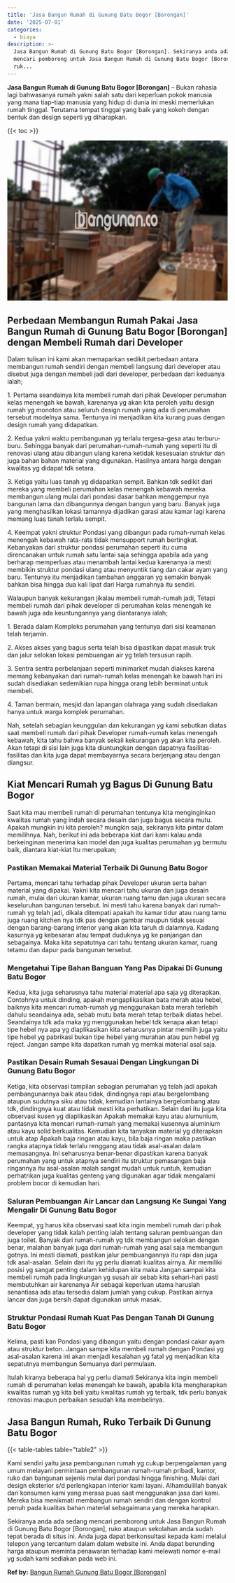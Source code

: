 ```yaml
---
title: 'Jasa Bangun Rumah di Gunung Batu Bogor [Borongan]'
date: '2025-07-01'
categories:
  - biaya
description: >-
  Jasa Bangun Rumah di Gunung Batu Bogor [Borongan]. Sekiranya anda ada sedang
  mencari pemborong untuk Jasa Bangun Rumah di Gunung Batu Bogor [Borongan],
  ruk...
---
```


**Jasa Bangun Rumah di Gunung Batu Bogor \[Borongan\]** – Bukan rahasia lagi bahwasanya rumah yakni salah satu dari keperluan pokok manusia yang mana tiap-tiap manusia yang hidup di dunia ini meski memerlukan rumah tinggal. Terutama tempat tinggal yang baik yang kokoh dengan bentuk dan design seperti yg diharapkan.

{{< toc >}}

![Jasa Bangun Rumah di Gunung Batu Bogor [Borongan]](/images/borong-bangunan-12.png)

## Perbedaan Membangun Rumah Pakai Jasa Bangun Rumah di Gunung Batu Bogor \[Borongan\] dengan Membeli Rumah dari Developer

Dalam tulisan ini kami akan memaparkan sedikit perbedaan antara membangun rumah sendiri dengan membeli langsung dari developer atau disebut juga dengan membeli jadi dari developer, perbedaan dari keduanya ialah;

1\. Pertama seandainya kita membeli rumah dari pihak Developer perumahan kelas menengah ke bawah, karenanya yg akan kita peroleh yaitu design rumah yg monoton atau seluruh design rumah yang ada di perumahan tersebut modelnya sama. Tentunya ini menjadikan kita kurang puas dengan design rumah yang didapatkan.

2\. Kedua yakni waktu pembangunan yg terlalu tergesa-gesa atau terburu-buru. Sehingga banyak dari perumahan-rumah-rumah yang seperti itu di renovasi ulang atau dibangun ulang karena ketidak kesesuaian struktur dan juga bahan bahan material yang digunakan. Hasilnya antara harga dengan kwalitas yg didapat tdk setara.

3\. Ketiga yaitu luas tanah yg didapatkan sempit. Bahkan tdk sedikit dari mereka yang membeli perumahan kelas menengah kebawah mereka membangun ulang mulai dari pondasi dasar bahkan menggempur nya bangunan lama dan dibangunnya dengan bangun yang baru. Banyak juga yang menghasilkan lokasi tamannya dijadikan garasi atau kamar lagi karena memang luas tanah terlalu sempit.

4\. Keempat yakni struktur Pondasi yang dibangun pada rumah-rumah kelas menengah kebawah rata-rata tidak mensupport rumah bertingkat. Kebanyakan dari struktur pondasi perumahan seperti itu cuma direncanakan untuk rumah satu lantai saja sehingga apabila ada yang berharap memperluas atau menambah lantai kedua karenanya ia mesti membikin struktur pondasi ulang atau menyuntik tiang dan cakar ayam yang baru. Tentunya itu menjadikan tambahan anggaran yg semakin banyak bahkan bisa hingga dua kali lipat dari Harga rumahnya itu sendiri.

Walaupun banyak kekurangan jikalau membeli rumah-rumah jadi, Tetapi membeli rumah dari pihak developer di perumahan kelas menengah ke bawah juga ada keuntungannya yang diantaranya ialah;

1\. Berada dalam Kompleks perumahan yang tentunya dari sisi keamanan telah terjamin.

2\. Akses akses yang bagus serta telah bisa dipastikan dapat masuk truk dan jalur selokan lokasi pembuangan air yg telah tersusun rapih.

3\. Sentra sentra perbelanjaan seperti minimarket mudah diakses karena memang kebanyakan dari rumah-rumah kelas menengah ke bawah hari ini sudah disediakan sedemikian rupa hingga orang lebih berminat untuk membeli.

4\. Taman bermain, mesjid dan lapangan olahraga yang sudah disediakan hanya untuk warga komplek perumahan.

Nah, setelah sebagian keunggulan dan kekurangan yg kami sebutkan diatas saat membeli rumah dari pihak Developer rumah-rumah kelas menengah kebawah, kita tahu bahwa banyak sekali kekurangan yg akan kita peroleh. Akan tetapi di sisi lain juga kita diuntungkan dengan dapatnya fasilitas-fasilitas dan kita juga dapat membayarnya secara berjenjang atau dengan diangsur.

## Kiat Mencari Rumah yg Bagus Di Gunung Batu Bogor

Saat kita mau membeli rumah di perumahan tentunya kita menginginkan kwalitas rumah yang indah secara desain dan juga bagus secara mutu. Apakah mungkin ini kita peroleh? mungkin saja, sekiranya kita pintar dalam memilihnya. Nah, berikut ini ada beberapa kiat dari kami kalau anda berkeinginan menerima kan model dan juga kualitas perumahan yg bermutu baik, diantara kiat-kiat Itu merupakan;

### Pastikan Memakai Material Terbaik Di Gunung Batu Bogor

Pertama, mencari tahu terhadap pihak Developer ukuran serta bahan material yang dipakai. Yakni kita mencari tahu ukuran dan juga desain rumah, mulai dari ukuran kamar, ukuran ruang tamu dan juga ukuran secara keseluruhan bangunan tersebut. Ini mesti tahu karena banyak dari rumah-rumah yg telah jadi, dikala ditempati apakah itu kamar tidur atau ruang tamu juga ruang kitchen nya tdk pas dengan gambar maupun tidak sesuai dengan barang-barang interior yang akan kita taruh di dalamnya. Kadang kasurnya yg kebesaran atau tempat duduknya yg ke panjangan dan sebagainya. Maka kita sepatutnya cari tahu tentang ukuran kamar, ruang tetamu dan dapur pada bangunan tersebut.

### Mengetahui Tipe Bahan Banguan Yang Pas Dipakai Di Gunung Batu Bogor

Kedua, kita juga seharusnya tahu material material apa saja yg diterapkan. Contohnya untuk dinding, apakah mengaplikasikan bata merah atau hebel, baiknya kita mencari rumah-rumah yg menggunakan bata merah terlebih dahulu seandainya ada, sebab mutu bata merah tetap terbaik diatas hebel. Seandainya tdk ada maka yg menggunakan hebel tdk kenapa akan tetapi tipe hebel nya apa yg diaplikasikan kita seharusnya pintar memilih juga yaitu tipe hebel yg pabrikasi bukan tipe hebel yang murahan atau pun hebel yg reject. Jangan sampe kita dapatkan rumah yg memkai material asal saja.

### Pastikan Desain Rumah Sesauai Dengan Lingkungan Di Gunung Batu Bogor

Ketiga, kita observasi tampilan sebagian perumahan yg telah jadi apakah pembangunannya baik atau tidak, dindingnya rapi atau bergelombang ataupun sudutnya siku atau tidak, kemudian lantainya bergelombang atau tdk, dindingnya kuat atau tidak mesti kita perhatikan. Selain dari itu juga kita observasi kusen yg diaplikasikan Apakah memakai kayu atau alumunium, pantasnya kita mencari rumah-rumah yang memakai kusennya aluminium atau kayu solid berkualitas. Kemudian kita tanyakan material yg diterapkan untuk atap Apakah baja ringan atau kayu, bila baja ringan maka pastikan rangka atapnya tidak terlalu renggang atau tidak asal-asalan dalam memasangnya. Ini seharusnya benar-benar dipastikan karena banyak perumahan yang untuk atapnya sendiri itu struktur pemasangan baja ringannya itu asal-asalan malah sangat mudah untuk runtuh, kemudian perhatrikan juga kualitas genteng yang digunakan agar tidak mengalami problem bocor di kemudian hari.

### Saluran Pembuangan Air Lancar dan Langsung Ke Sungai Yang Mengalir Di Gunung Batu Bogor

Keempat, yg harus kita observasi saat kita ingin membeli rumah dari pihak developer yang tidak kalah penting ialah tentang saluran pembuangan dan juga toilet. Banyak dari rumah-rumah yg tdk membangun selokan dengan benar, malahan banyak juga dari rumah-rumah yang asal saja membangun gotnya. Ini mesti diamati, pastikan jalur pembuangannya itu rapi dan juga tdk asal-asalan. Selain dari itu yg perlu diamati kualitas airnya. Air memiliki posisi yg sangat penting dalam kehidupan kita maka Jangan sampai kita membeli rumah pada lingkungan yg susah air sebab kita sehari-hari pasti membutuhkan air karenanya Air sebagai keperluan utama haruslah senantiasa ada atau tersedia dalam jumlah yang cukup. Pastikan airnya lancar dan juga bersih dapat digunakan untuk masak.

### Struktur Pondasi Rumah Kuat Pas Dengan Tanah Di Gunung Batu Bogor

Kelima, pasti kan Pondasi yang dibangun yaitu dengan pondasi cakar ayam atau struktur beton. Jangan sampe kita membeli rumah dengan Pondasi yg asal-asalan karena ini akan menjadi kesalahan yg fatal yg menjadikan kita sepatutnya membangun Semuanya dari permulaan.

Itulah kiranya beberapa hal yg perlu diamati Sekiranya kita ingin membeli rumah di perumahan kelas menengah ke bawah, apabila kita mengharapkan kwalitas rumah yg kita beli yaitu kwalitas rumah yg terbaik, tdk perlu banyak renovasi maupun perbaikan sesudah kita membelinya.

## Jasa Bangun Rumah, Ruko Terbaik Di Gunung Batu Bogor

{{< table-tables table="table2" >}}

Kami sendiri yaitu jasa pembangunan rumah yg cukup berpengalaman yang umum melayani permintaan pembangunan rumah-rumah pribadi, kantor, ruko dan bangunan sejenis mulai dari pondasi hingga finishing. Mulai dari design eksterior s/d perlengkapan interior kami layani. Alhamdulillah banyak dari konsumen kami yang merasa puas saat menggunakan jasa dari kami. Mereka bisa menikmati membangun rumah sendiri dan dengan kontrol penuh pada kualitas bahan material sebagaimana yang mereka harapkan.

Sekiranya anda ada sedang mencari pemborong untuk Jasa Bangun Rumah di Gunung Batu Bogor \[Borongan\], ruko ataupun sekolahan anda sudah tepat berada di situs ini. Anda juga dapat berkonsultasi kepada kami melalui telepon yang tercantum dalam dalam website ini. Anda dapat berunding harga ataupun meminta penawaran terhadap kami melewati nomor e-mail yg sudah kami sediakan pada web ini.

**Ref by:** [Bangun Rumah Gunung Batu Bogor [Borongan]](https://id.wikipedia.org/wiki/Bangun)
